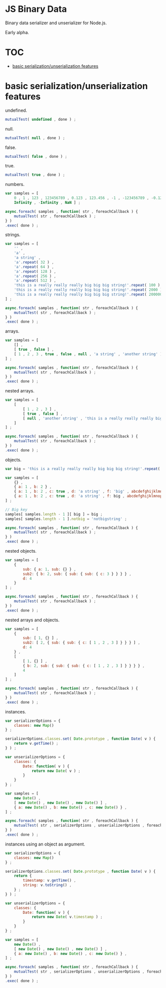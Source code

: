 

# JS Binary Data

Binary data serializer and unserializer for Node.js.

Early alpha.

# TOC
   - [basic serialization/unserialization features](#basic-serializationunserialization-features)
<a name=""></a>
 
<a name="basic-serializationunserialization-features"></a>
# basic serialization/unserialization features
undefined.

```js
mutualTest( undefined , done ) ;
```

null.

```js
mutualTest( null , done ) ;
```

false.

```js
mutualTest( false , done ) ;
```

true.

```js
mutualTest( true , done ) ;
```

numbers.

```js
var samples = [
	0 , 1 , 123 , 123456789 , 0.123 , 123.456 , -1 , -123456789 , -0.123 , -123.456 ,
	Infinity , -Infinity , NaN ] ;

async.foreach( samples , function( str , foreachCallback ) {
	mutualTest( str , foreachCallback ) ;
} )
.exec( done ) ;
```

strings.

```js
var samples = [
	'' ,
	'a' ,
	'a string' ,
	'a'.repeat( 32 ) ,
	'a'.repeat( 64 ) ,
	'a'.repeat( 128 ) ,
	'a'.repeat( 256 ) ,
	'a'.repeat( 512 ) ,
	'this is a really really really big big big string!'.repeat( 100 ) ,
	'this is a really really really big big big string!'.repeat( 2000 ) ,
	'this is a really really really big big big string!'.repeat( 200000 ) ,
] ;

async.foreach( samples , function( str , foreachCallback ) {
	mutualTest( str , foreachCallback ) ;
} )
.exec( done ) ;
```

arrays.

```js
var samples = [
	[] ,
	[ true , false ] ,
	[ 1 , 2 , 3 , true , false , null , 'a string' , 'another string' ]
] ;

async.foreach( samples , function( str , foreachCallback ) {
	mutualTest( str , foreachCallback ) ;
} )
.exec( done ) ;
```

nested arrays.

```js
var samples = [
	[
		[ 1 , 2 , 3 ] ,
		[ true , false ] ,
		[ null , 'another string' , 'this is a really really really big big big string!'.repeat( 100 ) , 'a string' ]
	]
] ;

async.foreach( samples , function( str , foreachCallback ) {
	mutualTest( str , foreachCallback ) ;
} )
.exec( done ) ;
```

objects.

```js
var big = 'this is a really really really big big big string!'.repeat( 100 ) ;

var samples = [
	{} ,
	{ a: 1 , b: 2 } ,
	{ a: 1 , b: 2 , c: true , d: 'a string' , f: 'big' , abcdefghijklmnopq: true , g: 'gee' } ,
	{ a: 1 , b: 2 , c: true , d: 'a string' , f: big , abcdefghijklmnopq: true , g: 'gee' }
] ;

// Big key
samples[ samples.length - 1 ][ big ] = big ;
samples[ samples.length - 1 ].notbig = 'notbigstring' ;

async.foreach( samples , function( str , foreachCallback ) {
	mutualTest( str , foreachCallback ) ;
} )
.exec( done ) ;
```

nested objects.

```js
var samples = [
	{
		sub: { a: 1, sub: {} } ,
		sub2: { b: 2, sub: { sub: { sub: { c: 3 } } } } ,
		d: 4
	}
] ;

async.foreach( samples , function( str , foreachCallback ) {
	mutualTest( str , foreachCallback ) ;
} )
.exec( done ) ;
```

nested arrays and objects.

```js
var samples = [
	{
		sub: [ 1, {} ] ,
		sub2: [ 2, { sub: { sub: { c: [ 1 , 2 , 3 ] } } } ] ,
		d: 4
	} ,
	[
		[ 1, {} ] ,
		{ b: 2, sub: { sub: { sub: { c: [ 1 , 2 , 3 ] } } } } ,
		4
	]
] ;

async.foreach( samples , function( str , foreachCallback ) {
	mutualTest( str , foreachCallback ) ;
} )
.exec( done ) ;
```

instances.

```js
var serializerOptions = {
	classes: new Map()
} ;

serializerOptions.classes.set( Date.prototype , function Date( v ) {
	return v.getTime() ;
} ) ;

var unserializerOptions = {
	classes: {
		Date: function( v ) {
			return new Date( v ) ;
		}
	}
} ;

var samples = [
	new Date() ,
	[ new Date() , new Date() , new Date() ] ,
	{ a: new Date() , b: new Date() , c: new Date() } ,
] ;

async.foreach( samples , function( str , foreachCallback ) {
	mutualTest( str , serializerOptions , unserializerOptions , foreachCallback ) ;
} )
.exec( done ) ;
```

instances using an object as argument.

```js
var serializerOptions = {
	classes: new Map()
} ;

serializerOptions.classes.set( Date.prototype , function Date( v ) {
	return {
		timestamp: v.getTime() ,
		string: v.toString() ,
	} ;
} ) ;

var unserializerOptions = {
	classes: {
		Date: function( v ) {
			return new Date( v.timestamp ) ;
		}
	}
} ;

var samples = [
	new Date() ,
	[ new Date() , new Date() , new Date() ] ,
	{ a: new Date() , b: new Date() , c: new Date() } ,
] ;

async.foreach( samples , function( str , foreachCallback ) {
	mutualTest( str , serializerOptions , unserializerOptions , foreachCallback ) ;
} )
.exec( done ) ;
```


